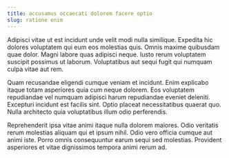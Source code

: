 ```yaml
---
title: accusamus occaecati dolorem facere optio
slug: ratione enim
---
```


Adipisci vitae ut est incidunt unde velit modi nulla similique. Expedita hic dolores voluptatem qui eum eos molestias quis. Omnis maxime quibusdam quae dolor. Magni labore quas adipisci neque. Iusto rerum voluptatem suscipit possimus ut laborum. Voluptatibus aut sequi fugit qui numquam culpa vitae aut rem.

Quam recusandae eligendi cumque veniam et incidunt. Enim explicabo itaque totam asperiores quia cum neque dolorem. Eos voluptatem repudiandae vel numquam adipisci harum repudiandae eveniet deleniti. Excepturi incidunt est facilis sint. Optio placeat necessitatibus quaerat quo. Nulla architecto quia voluptatibus illum odio perferendis.

Reprehenderit ipsa vitae animi itaque nulla dolorem maiores. Odio veritatis rerum molestias aliquam qui et ipsum nihil. Odio vero officia cumque aut animi iste. Porro omnis consequuntur earum sequi sed molestias. Provident asperiores et vitae dignissimos tempora animi rerum ad.
